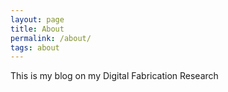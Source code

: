 ```yaml
---
layout: page
title: About
permalink: /about/
tags: about
---
```


This is my blog on my Digital Fabrication Research
